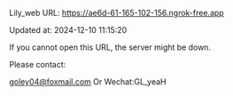Lily_web URL: https://ae6d-61-165-102-156.ngrok-free.app

Updated at: 2024-12-10 11:15:20

If you cannot open this URL, the server might be down.

Please contact: 

goley04@foxmail.com Or Wechat:GL_yeaH